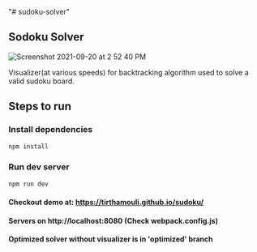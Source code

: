 "# sudoku-solver" 
## Sodoku Solver
![Screenshot 2021-09-20 at 2 52 40 PM](https://user-images.githubusercontent.com/22812597/133980764-5ad36ade-84ae-4566-88c0-0fb7d163cb94.png)

Visualizer(at various speeds) for backtracking algorithm used to solve a valid sudoku board.

## Steps to run

### Install dependencies
```bash
npm install
```
### Run dev server
```bash
npm run dev
```

#### Checkout demo at: https://tirthamouli.github.io/sudoku/

#### Servers on http://localhost:8080 (Check webpack.config.js)
#### Optimized solver without visualizer is in 'optimized' branch
